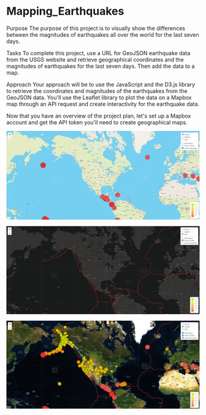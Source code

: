 # Mapping_Earthquakes

Purpose
The purpose of this project is to visually show the differences between the magnitudes of earthquakes all over the world for the last seven days.

Tasks
To complete this project, use a URL for GeoJSON earthquake data from the USGS website and retrieve geographical coordinates and the magnitudes of earthquakes for the last seven days. Then add the data to a map.

Approach
Your approach will be to use the JavaScript and the D3.js library to retrieve the coordinates and magnitudes of the earthquakes from the GeoJSON data. You'll use the Leaflet library to plot the data on a Mapbox map through an API request and create interactivity for the earthquake data.

Now that you have an overview of the project plan, let's set up a Mapbox account and get the API token you'll need to create geographical maps.

![Streets.](https://github.com/kossakova/Mapping_Earthquakes/blob/main/IMG/Streets.png)


![Dark.](https://github.com/kossakova/Mapping_Earthquakes/blob/main/IMG/Dark.png)

![Satellite.](https://github.com/kossakova/Mapping_Earthquakes/blob/main/IMG/Satellite.png)
